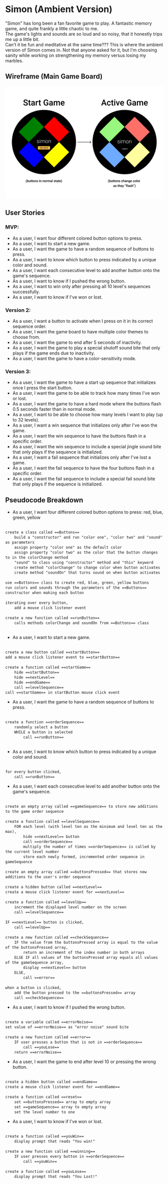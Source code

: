 # Simon (Ambient Version)

"Simon" has long been a fan favorite game to play.  A fantastic memory game, and quite frankly a little chaotic to me.  
The game's lights and sounds are so loud and so noisy, that it honestly trips me up a little bit.  
Can't it be fun and meditative at the same time??? This is where the ambient version of Simon comes in.
Not that anyone asked for it, but I'm choosing sanity while working on strengthening my memory versus losing my marbles.


## Wireframe (Main Game Board)

![Main Game Board](gameboard.png)


## User Stories


### MVP:
- As a user, I want four different colored button options to press.
- As a user, I want to start a new game.
- As a user, I want the game to have a random sequence of buttons to press.
- As a user, I want to know which button to press indicated by a unique color and sound.
- As a user, I want each consecutive level to add another button onto the game's sequence.
- As a user, I want to know if I pushed the wrong button.
- As a user, I want to win only after pressing all 10 level's sequences successfully.
- As a user, I want to know if I've won or lost.



### Version 2:
- As a user, I want a button to activate when I press on it in its correct sequence order.
- As a user, I want the game board to have multiple color themes to choose from.
- As a user, I want the game to end after 5 seconds of inactivity.
- As a user, I want the game to play a special shutoff sound bite that only plays if the game ends due to inactivity.
- As a user, I want the game to have a color-sensitivity mode.




### Version 3:
- As a user, I want the game to have a start up sequence that initializes once I press the start button.
- As a user, I want the game to be able to track how many times I've won or lost.
- As a user, I want the game to have a hard mode where the buttons flash 0.5 seconds faster than in normal mode.
- As a user, I want to be able to choose how many levels I want to play (up to 32 levels).
- As a user, I want a win sequence that initializes only after I've won the game.
- As a user, I want the win sequence to have the buttons flash in a specific order.
- As a user, I want the win sequence to include a special jingle sound bite that only plays if the sequence is initialized.
- As a user, I want a fail sequence that initializes only after I've lost a game.
- As a user, I want the fail sequence to have the four buttons flash in a specific order.
- As a user, I want the fail sequence to include a special fail sound bite that only plays if the sequence is initialized.





## Pseudocode Breakdown

- As a user, I want four different colored button options to press: red, blue, green, yellow

```

create a class called ==Buttons==
    build a "constructor" and run "color one", "color two" and "sound" as parameters
    assign property "color one" as the default color
    assign property "color two" as the color that the button changes to in the colorChange method
    "sound" to class using "constructor" method and "this" keyword
    create method "colorChange" to change color when button activates
    create method "soundOn" that turns sound on when button activates

use ==Buttons== class to create red, blue, green, yellow buttons
run colors and sounds through the parameters of the ==Buttons== constructor when making each button

iterating over every button,
    add a mouse click listener event

create a new function called ==runButton==
    calls methods colorChange and soundOn from ==Buttons== class


```

- As a user, I want to start a new game.

```

create a new button called ==startButton==
add a mouse click listener event to ==startButton==

create a function called ==startGame==
    hide ==startButton==
    hide ==nextLevel==
    hide ==endGame==
    call ==levelSequence==
call ==startGame== in startButton mouse click event

```

- As a user, I want the game to have a random sequence of buttons to press.

```

create a function ==orderSequence==
    randomly select a button
    WHILE a button is selected
        call ==runButton==


```

- As a user, I want to know which button to press indicated by a unique color and sound.

```

for every button clicked,
    call ==runButton==

```

- As a user, I want each consecutive level to add another button onto the game's sequence.

```

create an empty array called ==gameSequence== to store new additions to the game order sequence

create a function called ==levelSequence==
    FOR each level (with level ten as the minimum and level ten as the max),
        hide ==nextLevel== button
        call ==orderSequence==
        multiply the number of times ==orderSequence== is called by the current level number
        store each newly formed, incremented order sequence in gameSequence
        
create an empty array called ==buttonsPressed== that stores new additions to the user's order sequence

create a hidden button called ==nextLevel==
create a mouse click listener event for ==nextLevel==

create a function called ==levelUp==
    increment the displayed level number on the screen
    call ==levelSequence==

IF ==nextLevel== button is clicked,
    call ==levelUp==

create a new function called ==checkSequence==
    IF the value from the buttonsPressed array is equal to the value of the buttonsPressed array,
        return an increment of the index number in both arrays
    ELSE IF all values of the buttonsPressed array equals all values of the gameSequence array,
        display ==nextLevel== button
    ELSE,
        call ==error==

when a button is clicked,
    add the button pressed to the ==buttonsPressed== array
    call ==checkSequence==

```

- As a user, I want to know if I pushed the wrong button.

```

create a variable called ==errorNoise==
set value of ==errorNoise== as "error noise" sound bite

create a new function called ==error==
    IF user presses a button that is not in ==orderSequence==
        call ==youLose==
    return ==errorNoise==

```

- As a user, I want the game to end after level 10 or pressing the wrong button.

```

create a hidden button called ==endGame==
create a mouse click listener event for ==endGame==

create a function called ==reset==
    set ==buttonsPressed== array to empty array
    set ==gameSequence== array to empty array
    set the level number to one

```

- As a user, I want to know if I've won or lost.

```

create a function called ==youWin==
    display prompt that reads "You win!"

create a new function called ==winning==
    IF user presses every button in ==orderSequence==
        call ==youWin==

create a function called ==youLose==
    display prompt that reads "You Lost!"

```